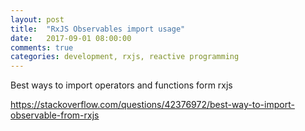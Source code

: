 ```yaml
---
layout: post
title:  "RxJS Observables import usage"
date:   2017-09-01 08:00:00
comments: true
categories: development, rxjs, reactive programming
---
```



Best ways to import operators and functions form rxjs

https://stackoverflow.com/questions/42376972/best-way-to-import-observable-from-rxjs
